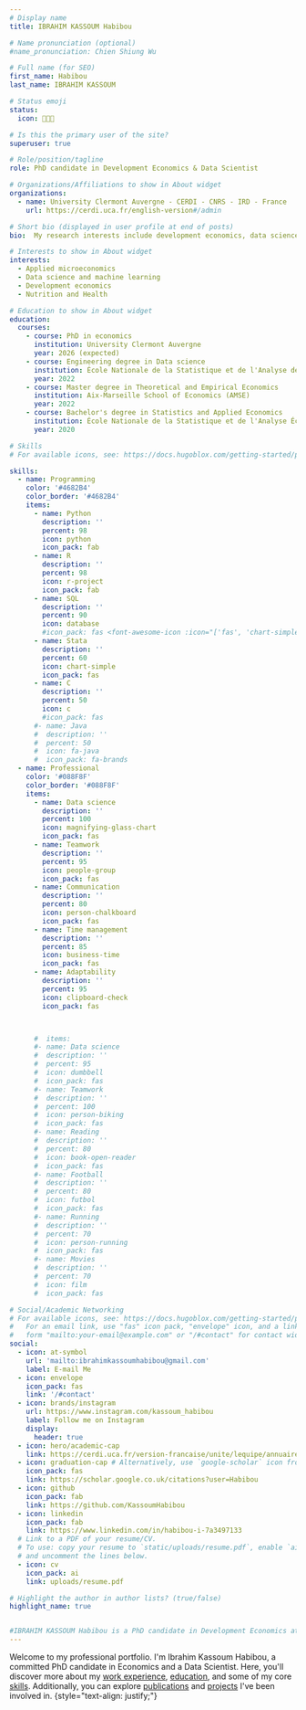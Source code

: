 ```yaml
---
# Display name
title: IBRAHIM KASSOUM Habibou

# Name pronunciation (optional)
#name_pronunciation: Chien Shiung Wu

# Full name (for SEO)
first_name: Habibou
last_name: IBRAHIM KASSOUM

# Status emoji
status:
  icon: 👨🏾‍💼️

# Is this the primary user of the site?
superuser: true

# Role/position/tagline
role: PhD candidate in Development Economics & Data Scientist

# Organizations/Affiliations to show in About widget
organizations:
  - name: University Clermont Auvergne - CERDI - CNRS - IRD - France
    url: https://cerdi.uca.fr/english-version#/admin

# Short bio (displayed in user profile at end of posts)
bio:  My research interests include development economics, data science and programmable matter.

# Interests to show in About widget
interests:
  - Applied microeconomics
  - Data science and machine learning
  - Development economics
  - Nutrition and Health

# Education to show in About widget
education:
  courses:
    - course: PhD in economics
      institution: University Clermont Auvergne
      year: 2026 (expected)
    - course: Engineering degree in Data science
      institution: École Nationale de la Statistique et de l'Analyse de l'Information (ENSAI-Rennes)
      year: 2022
    - course: Master degree in Theoretical and Empirical Economics
      institution: Aix-Marseille School of Economics (AMSE)
      year: 2022
    - course: Bachelor's degree in Statistics and Applied Economics
      institution: École Nationale de la Statistique et de l'Analyse Économique (ENSAE-Dakar)
      year: 2020

# Skills
# For available icons, see: https://docs.hugoblox.com/getting-started/page-builder/#icons

skills:
  - name: Programming
    color: '#4682B4'
    color_border: '#4682B4'
    items:
      - name: Python
        description: ''
        percent: 98
        icon: python
        icon_pack: fab
      - name: R
        description: ''
        percent: 98
        icon: r-project
        icon_pack: fab  
      - name: SQL
        description: ''
        percent: 90
        icon: database
        #icon_pack: fas <font-awesome-icon :icon="['fas', 'chart-simple']" />
      - name: Stata
        description: ''
        percent: 60
        icon: chart-simple
        icon_pack: fas
      - name: C
        description: ''
        percent: 50
        icon: c
        #icon_pack: fas 
      #- name: Java
      #  description: ''
      #  percent: 50
      #  icon: fa-java
      #  icon_pack: fa-brands
  - name: Professional 
    color: '#088F8F'
    color_border: '#088F8F'
    items:
      - name: Data science
        description: ''
        percent: 100
        icon: magnifying-glass-chart
        icon_pack: fas
      - name: Teamwork 
        description: ''
        percent: 95
        icon: people-group
        icon_pack: fas
      - name: Communication
        description: ''
        percent: 80
        icon: person-chalkboard
        icon_pack: fas
      - name: Time management
        description: ''
        percent: 85
        icon: business-time
        icon_pack: fas
      - name: Adaptability 
        description: ''
        percent: 95
        icon: clipboard-check
        icon_pack: fas



      #  items:
      #- name: Data science
      #  description: ''
      #  percent: 95
      #  icon: dumbbell
      #  icon_pack: fas
      #- name: Teamwork 
      #  description: ''
      #  percent: 100
      #  icon: person-biking
      #  icon_pack: fas
      #- name: Reading
      #  description: ''
      #  percent: 80
      #  icon: book-open-reader
      #  icon_pack: fas
      #- name: Football
      #  description: ''
      #  percent: 80
      #  icon: futbol
      #  icon_pack: fas
      #- name: Running 
      #  description: ''
      #  percent: 70
      #  icon: person-running
      #  icon_pack: fas
      #- name: Movies
      #  description: ''
      #  percent: 70
      #  icon: film
      #  icon_pack: fas

# Social/Academic Networking
# For available icons, see: https://docs.hugoblox.com/getting-started/page-builder/#icons
#   For an email link, use "fas" icon pack, "envelope" icon, and a link in the
#   form "mailto:your-email@example.com" or "/#contact" for contact widget.
social:
  - icon: at-symbol
    url: 'mailto:ibrahimkassoumhabibou@gmail.com'
    label: E-mail Me
  - icon: envelope
    icon_pack: fas
    link: '/#contact'
  - icon: brands/instagram
    url: https://www.instagram.com/kassoum_habibou
    label: Follow me on Instagram
    display:
      header: true
  - icon: hero/academic-cap
    link: https://cerdi.uca.fr/version-francaise/unite/lequipe/annuaire/m-habibou-ibrahim-kassoum#/
  - icon: graduation-cap # Alternatively, use `google-scholar` icon from `ai` icon pack
    icon_pack: fas
    link: https://scholar.google.co.uk/citations?user=Habibou
  - icon: github
    icon_pack: fab
    link: https://github.com/KassoumHabibou
  - icon: linkedin
    icon_pack: fab
    link: https://www.linkedin.com/in/habibou-i-7a3497133
  # Link to a PDF of your resume/CV.
  # To use: copy your resume to `static/uploads/resume.pdf`, enable `ai` icons in `params.yaml`,
  # and uncomment the lines below.
  - icon: cv
    icon_pack: ai
    link: uploads/resume.pdf

# Highlight the author in author lists? (true/false)
highlight_name: true


#IBRAHIM KASSOUM Habibou is a PhD candidate in Development Economics at University Clermont Auvergne (UCA). His research focuses on issues related to health (children's nutrition and health, health care utilization) and gender economics (women’s empowerment and its impact on household member’s health). His goal is to start a PhD in women empowerment and health issues in 2023 at AMSE. He holds a research master degree in Theoretical and Empirical Economics (ETE) from AMSE. He previously worked as a research analyst in developing countries (Senegal and Niger).
---
```

Welcome to my professional portfolio. I'm Ibrahim Kassoum Habibou, a committed PhD candidate in Economics and a Data Scientist. Here, you'll discover more about my [work experience](#experience), [education](#education), and some of my core [skills](#skills). Additionally, you can explore [publications](#featured) and [projects](#projects) I've been involved in.
{style="text-align: justify;"}


